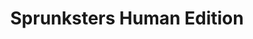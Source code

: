 ---
slug: sprunksters-human-edition
title: Sprunksters Human Edition
description: "Sprunksters Human Edition is an exciting online game. Play for free directly in your browser!"
icon: /images/new_mods/Sprunksters Human Edition.png
url: https://wowtbc.net/sprunkin/sprunksters-human1/index.html
previewImage: /images/new_mods/Sprunksters Human Edition.png
type: new mods

# SEO配置
seo:
  title: "Sprunksters Human Edition - Play Free Online Game | Fun Browser Games"
  description: "Sprunksters Human Edition - Play this fun online game for free in your browser. No download required!"
  ogImage: "/images/new_mods/Sprunksters Human Edition.png"
  keywords: "sprunksters-human-edition, online game, browser game, free game, new mods game, play online"

videoUrls:
  - https://www.youtube.com/embed/example1
  - https://www.youtube.com/embed/example2

whyPlay:
  title: "Why Play Sprunksters Human Edition?"
  items:
    - "Immersive Gameplay: Sprunksters Human Edition offers an engaging and immersive gaming experience that will keep you entertained for hours"
    - "Challenging Levels: Test your skills with increasingly difficult challenges and obstacles"
    - "Beautiful Graphics: Enjoy stunning visuals and smooth animations that bring the game world to life"
    - "Regular Updates: New content and features are added regularly to keep the game fresh and exciting"
    - "Free to Play: Experience all the fun without spending a penny"
    - "Community Features: Connect with other players, share strategies, and compete for high scores"
    - "Cross-Platform: Play on any device with a web browser, no downloads required"

features:
  title: "Key Features of Sprunksters Human Edition"
  image: "/images/new_mods/Sprunksters Human Edition.png"
  items:
    - "Intuitive Controls: Easy to learn controls make Sprunksters Human Edition accessible for players of all skill levels"
    - "Multiple Game Modes: Enjoy various gameplay options that provide different challenges and experiences"
    - "Character Customization: Personalize your gaming experience with unique characters and items"
    - "Achievement System: Complete special tasks to earn rewards and recognition"
    - "Leaderboards: Compete with players worldwide and see who can achieve the highest scores"

characteristics:
  title: "Game Characteristics"
  image: "/images/new_mods/Sprunksters Human Edition.png"
  items:
    - "Genre: New mods game with elements of strategy and skill"
    - "Difficulty: Suitable for both casual gamers and those seeking a challenge"
    - "Play Time: Quick sessions or extended gameplay, depending on your preference"
    - "Art Style: Vibrant and engaging visuals that enhance the gaming experience"
    - "Sound Design: Immersive audio that complements the gameplay perfectly"

info: "Sprunksters Human Edition is an exciting online game that offers players a unique and engaging gaming experience. With its intuitive controls, stunning visuals, and challenging gameplay, Sprunksters Human Edition provides hours of entertainment for players of all ages and skill levels. Whether you're looking for a quick gaming session during a break or an extended play session, Sprunksters Human Edition delivers an immersive experience that will keep you coming back for more. The game features multiple levels of increasing difficulty, ensuring that players are constantly challenged as they progress. With regular updates adding new content and features, Sprunksters Human Edition remains fresh and exciting, providing endless entertainment options for its growing community of players."

howToPlayIntro: "Welcome to Sprunksters Human Edition! This guide will walk you through the basics and help you master the game. Whether you're a beginner or looking to improve your skills, these tips and instructions will enhance your gaming experience."

howToPlaySteps:
  - title: "Getting Started"
    description: "Begin your Sprunksters Human Edition adventure by familiarizing yourself with the controls. Use your keyboard or mouse to navigate through the game interface. The tutorial will guide you through the basic mechanics and help you understand the objectives."
  - title: "Understanding the Objectives"
    description: "In Sprunksters Human Edition, your main goal is to progress through levels by completing specific objectives. Each level presents unique challenges that require different strategies and approaches."
  - title: "Mastering the Controls"
    description: "Practice using the controls to improve your precision and reaction time. Sprunksters Human Edition requires quick reflexes and strategic thinking to overcome obstacles and defeat opponents."
  - title: "Utilizing Power-ups"
    description: "Collect power-ups throughout the game to enhance your abilities and overcome difficult challenges. Each power-up offers unique advantages that can be crucial for success."
  - title: "Developing Strategies"
    description: "As you progress in Sprunksters Human Edition, develop effective strategies for different scenarios. Analyze patterns, anticipate challenges, and adapt your approach to maximize your performance."

faq:
  title: "Frequently Asked Questions about Sprunksters Human Edition"
  items:
    - question: "Is Sprunksters Human Edition free to play?"
      answer: "Yes, Sprunksters Human Edition is completely free to play directly in your web browser. No downloads or purchases are required to enjoy the full game experience."
    - question: "Can I play Sprunksters Human Edition on mobile devices?"
      answer: "Yes, Sprunksters Human Edition is optimized for both desktop and mobile play. You can enjoy the game on any device with a web browser and internet connection."
    - question: "Are there any in-game purchases?"
      answer: "While Sprunksters Human Edition is free to play, there may be optional in-game purchases available for cosmetic items or additional features that don't affect core gameplay."
    - question: "How often is Sprunksters Human Edition updated?"
      answer: "The developers regularly update Sprunksters Human Edition with new content, features, and improvements based on player feedback and game performance."
    - question: "Can I play Sprunksters Human Edition offline?"
      answer: "Currently, Sprunksters Human Edition requires an internet connection to play as it's a browser-based online game."
    - question: "Is Sprunksters Human Edition suitable for children?"
      answer: "Yes, Sprunksters Human Edition is designed to be family-friendly and suitable for players of all ages."
    - question: "How do I report bugs or issues?"
      answer: "If you encounter any problems while playing Sprunksters Human Edition, you can report them through the game's support page or contact the developers directly through their website."
    - question: "Still Have Questions?"
      answer: "If you have additional questions about Sprunksters Human Edition that aren't covered in this FAQ, please visit our support center or contact our customer service team for assistance."
---
